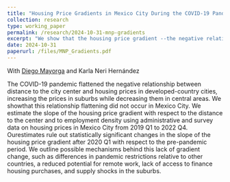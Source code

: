 ```yaml
---
title: "Housing Price Gradients in Mexico City During the COVID-19 Pandemic"
collection: research
type: working_paper
permalink: /research/2024-10-31-mnp-gradients
excerpt: "We show that the housing price gradient --the negative relationship between prices and distance to the center of the city-- did not flatten in Mexico City during the COVID-19 pandemic."
date: 2024-10-31
paperurl: /files/MNP_Gradients.pdf
---
```

With [Diego Mayorga](https://gufaculty360.georgetown.edu/s/contact/0031Q00002abPhVQAU/diego-mayorga-cordova) and Karla Neri Hernández

The COVID-19 pandemic flattened the negative relationship between distance to the city center and housing prices in developed-country cities, increasing the prices in suburbs while decreasing them in central areas.
We showthat this relationship flattening did not occur in Mexico City. We estimate the slope of the housing price gradient with respect to the distance to the center and to employment density using administrative 
and survey data on housing prices in Mexico City from 2019 Q1 to 2022 Q4. Ourestimates rule out statistically significant changes in the slope of the housing price gradient after 2020 Q1 with respect to the
pre-pandemic period. We outline possible mechanisms behind this lack of gradient change, such as differences in pandemic restrictions relative to other countries, a reduced potential for remote work, 
lack of access to finance housing purchases, and supply shocks in the suburbs.
